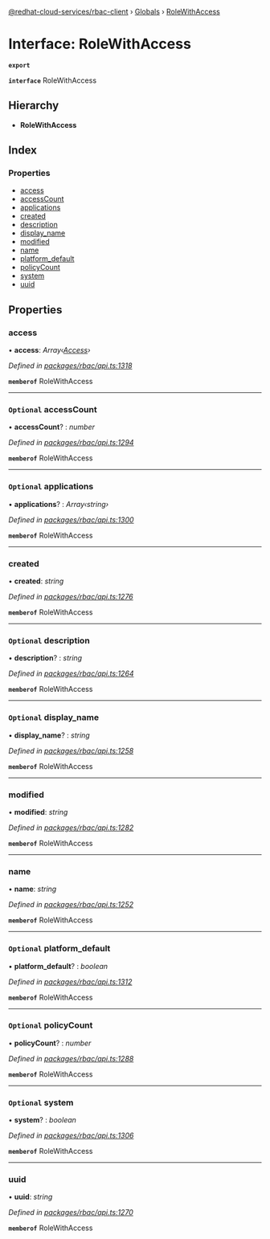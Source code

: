 [@redhat-cloud-services/rbac-client](../README.md) › [Globals](../globals.md) › [RoleWithAccess](rolewithaccess.md)

# Interface: RoleWithAccess

**`export`** 

**`interface`** RoleWithAccess

## Hierarchy

* **RoleWithAccess**

## Index

### Properties

* [access](rolewithaccess.md#access)
* [accessCount](rolewithaccess.md#optional-accesscount)
* [applications](rolewithaccess.md#optional-applications)
* [created](rolewithaccess.md#created)
* [description](rolewithaccess.md#optional-description)
* [display_name](rolewithaccess.md#optional-display_name)
* [modified](rolewithaccess.md#modified)
* [name](rolewithaccess.md#name)
* [platform_default](rolewithaccess.md#optional-platform_default)
* [policyCount](rolewithaccess.md#optional-policycount)
* [system](rolewithaccess.md#optional-system)
* [uuid](rolewithaccess.md#uuid)

## Properties

###  access

• **access**: *Array‹[Access](access.md)›*

*Defined in [packages/rbac/api.ts:1318](https://github.com/RedHatInsights/javascript-clients/blob/master/packages/rbac/api.ts#L1318)*

**`memberof`** RoleWithAccess

___

### `Optional` accessCount

• **accessCount**? : *number*

*Defined in [packages/rbac/api.ts:1294](https://github.com/RedHatInsights/javascript-clients/blob/master/packages/rbac/api.ts#L1294)*

**`memberof`** RoleWithAccess

___

### `Optional` applications

• **applications**? : *Array‹string›*

*Defined in [packages/rbac/api.ts:1300](https://github.com/RedHatInsights/javascript-clients/blob/master/packages/rbac/api.ts#L1300)*

**`memberof`** RoleWithAccess

___

###  created

• **created**: *string*

*Defined in [packages/rbac/api.ts:1276](https://github.com/RedHatInsights/javascript-clients/blob/master/packages/rbac/api.ts#L1276)*

**`memberof`** RoleWithAccess

___

### `Optional` description

• **description**? : *string*

*Defined in [packages/rbac/api.ts:1264](https://github.com/RedHatInsights/javascript-clients/blob/master/packages/rbac/api.ts#L1264)*

**`memberof`** RoleWithAccess

___

### `Optional` display_name

• **display_name**? : *string*

*Defined in [packages/rbac/api.ts:1258](https://github.com/RedHatInsights/javascript-clients/blob/master/packages/rbac/api.ts#L1258)*

**`memberof`** RoleWithAccess

___

###  modified

• **modified**: *string*

*Defined in [packages/rbac/api.ts:1282](https://github.com/RedHatInsights/javascript-clients/blob/master/packages/rbac/api.ts#L1282)*

**`memberof`** RoleWithAccess

___

###  name

• **name**: *string*

*Defined in [packages/rbac/api.ts:1252](https://github.com/RedHatInsights/javascript-clients/blob/master/packages/rbac/api.ts#L1252)*

**`memberof`** RoleWithAccess

___

### `Optional` platform_default

• **platform_default**? : *boolean*

*Defined in [packages/rbac/api.ts:1312](https://github.com/RedHatInsights/javascript-clients/blob/master/packages/rbac/api.ts#L1312)*

**`memberof`** RoleWithAccess

___

### `Optional` policyCount

• **policyCount**? : *number*

*Defined in [packages/rbac/api.ts:1288](https://github.com/RedHatInsights/javascript-clients/blob/master/packages/rbac/api.ts#L1288)*

**`memberof`** RoleWithAccess

___

### `Optional` system

• **system**? : *boolean*

*Defined in [packages/rbac/api.ts:1306](https://github.com/RedHatInsights/javascript-clients/blob/master/packages/rbac/api.ts#L1306)*

**`memberof`** RoleWithAccess

___

###  uuid

• **uuid**: *string*

*Defined in [packages/rbac/api.ts:1270](https://github.com/RedHatInsights/javascript-clients/blob/master/packages/rbac/api.ts#L1270)*

**`memberof`** RoleWithAccess

